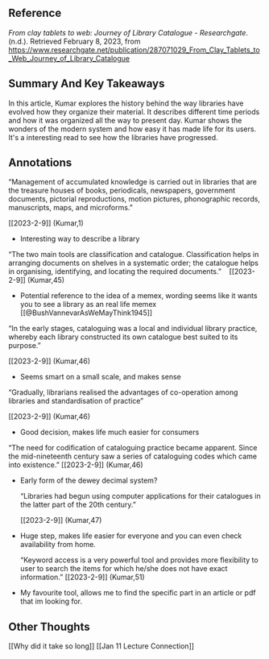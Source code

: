 
## Reference
_From clay tablets to web: Journey of Library Catalogue - Researchgate_. (n.d.). Retrieved February 8, 2023, from https://www.researchgate.net/publication/287071029_From_Clay_Tablets_to_Web_Journey_of_Library_Catalogue 

## Summary And Key Takeaways
In this article, Kumar explores the history behind the way libraries have evolved how they organize their material. It describes different time periods and how it was organized all the way to present day. Kumar shows the wonders of the modern system and how easy it has made life for its users. It's a interesting read to see how the libraries have progressed.


## Annotations



“Management of accumulated knowledge is carried out in libraries that are the treasure houses of books, periodicals, newspapers, government documents, pictorial reproductions, motion pictures, phonographic records, manuscripts, maps, and microforms.”

[[2023-2-9]] (Kumar,1)

-   Interesting way to describe a library

“The two main tools are classification and catalogue. Classification helps in arranging documents on shelves in a systematic order; the catalogue helps in organising, identifying, and locating the required documents.”    [[2023-2-9]] (Kumar,45)

-   Potential reference to the idea of a memex, wording seems like it wants you to see a library as an real life memex [[@BushVannevarAsWeMayThink1945]]

“In the early stages, cataloguing was a local and individual library practice, whereby each library constructed its own catalogue best suited to its purpose.”

[[2023-2-9]] (Kumar,46)

-   Seems smart on a small scale, and makes sense

“Gradually, librarians realised the advantages of co-operation among libraries and standardisation of practice”

[[2023-2-9]] (Kumar,46)

-   Good decision, makes life much easier for consumers

“The need for codification of cataloguing practice became apparent. Since the mid-nineteenth century saw a series of cataloguing codes which came into existence.” [[2023-2-9]] (Kumar,46)

-   Early form of the dewey decimal system?
    
    “Libraries had begun using computer applications for their catalogues in the latter part of the 20th century.”
    
    [[2023-2-9]] (Kumar,47)
    
-   Huge step, makes life easier for everyone and you can even check availability from home.
    
    “Keyword access is a very powerful tool and provides more flexibility to user to search the items for which he/she does not have exact information.” [[2023-2-9]] (Kumar,51)
    
-   My favourite tool, allows me to find the specific part in an article or pdf that im looking for.

## Other Thoughts
[[Why did it take so long]]
[[Jan 11 Lecture Connection]]